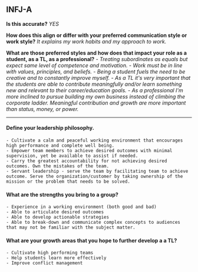 ## INFJ-A

**Is this accurate?**
_YES_

**How does this align or differ with your preferred communication style or work style?**
_It explains my work habits and my approach to work._

**What are those preferred styles and how does that impact your role as a student, as a TL, as a professional?** - _Treating subordinates as equals but expect same level of competence and motivation._ - _Work must be in line with values, principles, and beliefs._ - _Being a student fuels the need to be creative and to constantly improve myself._ - _As a TL it's very important that the students are able to contribute meaningfully and/or learn something new and relevant to their career/education goals._ - _As a professional I'm more inclined to pursue building my own business instead of climbing the corporate ladder. Meaningful contribution and growth are more important than status, money, or power._

---

#### Define your leadership philosophy.

    - Cultivate a calm and peaceful working environment that encourages high performance and complete well being.
    - Empower team members to achieve desired outcomes with minimal supervision, yet be available to assist if needed.
    - Carry the greatest accountability for not achieving desired outcomes. Own the mistakes of the team.
    - Servant leadership - serve the team by facilitating team to achieve outcome. Serve the organization/customer by taking ownership of the mission or the problem that needs to be solved.

#### What are the strengths you bring to a group?

    - Experience in a working environment (both good and bad)
    - Able to articulate desired outcomes
    - Able to develop actionable strategies
    - Able to break-down and communicate complex concepts to audiences that may not be familiar with the subject matter.

#### What are your growth areas that you hope to further develop a a TL?

    - Cultivate high performing teams
    - Help students learn more effectively
    - Improve conflict management
